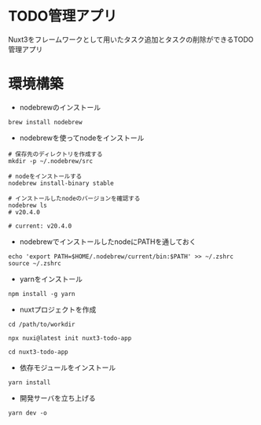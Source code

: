 # TODO管理アプリ
Nuxt3をフレームワークとして用いたタスク追加とタスクの削除ができるTODO管理アプリ
# 環境構築
- nodebrewのインストール
```shell
brew install nodebrew
```
- nodebrewを使ってnodeをインストール
```shell
# 保存先のディレクトリを作成する
mkdir -p ~/.nodebrew/src

# nodeをインストールする
nodebrew install-binary stable

# インストールしたnodeのバージョンを確認する
nodebrew ls
# v20.4.0

# current: v20.4.0
```
- nodebrewでインストールしたnodeにPATHを通しておく
```shell
echo 'export PATH=$HOME/.nodebrew/current/bin:$PATH' >> ~/.zshrc
source ~/.zshrc
```
- yarnをインストール
```shell
npm install -g yarn
```
- nuxtプロジェクトを作成
```shell
cd /path/to/workdir

npx nuxi@latest init nuxt3-todo-app

cd nuxt3-todo-app
```
- 依存モジュールをインストール
```shell
yarn install
```
- 開発サーバを立ち上げる
```shell
yarn dev -o
```

